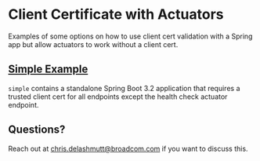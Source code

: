 # Client Certificate with Actuators
Examples of some options on how to use client cert validation with a Spring app but allow actuators to work without a client cert.

## [Simple Example](simple/README.md)
`simple` contains a standalone Spring Boot 3.2 application that requires a trusted client cert for all endpoints except the health check actuator endpoint.

## Questions?
Reach out at [chris.delashmutt@broadcom.com](mailto:chris.delashmutt@broadcom.com?subject=Questions+about+https://github.com/cdelashmutt-pivotal/client-cert-examples.git ) if you want to discuss this.
